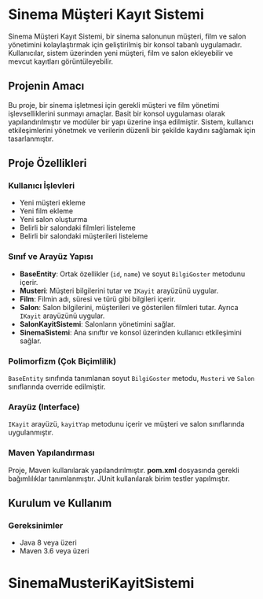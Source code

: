 # Sinema Müşteri Kayıt Sistemi

Sinema Müşteri Kayıt Sistemi, bir sinema salonunun müşteri, film ve salon yönetimini kolaylaştırmak için geliştirilmiş bir konsol tabanlı uygulamadır. Kullanıcılar, sistem üzerinden yeni müşteri, film ve salon ekleyebilir ve mevcut kayıtları görüntüleyebilir.

## Projenin Amacı

Bu proje, bir sinema işletmesi için gerekli müşteri ve film yönetimi işlevselliklerini sunmayı amaçlar. Basit bir konsol uygulaması olarak yapılandırılmıştır ve modüler bir yapı üzerine inşa edilmiştir. Sistem, kullanıcı etkileşimlerini yönetmek ve verilerin düzenli bir şekilde kaydını sağlamak için tasarlanmıştır.

## Proje Özellikleri

### Kullanıcı İşlevleri
- Yeni müşteri ekleme
- Yeni film ekleme
- Yeni salon oluşturma
- Belirli bir salondaki filmleri listeleme
- Belirli bir salondaki müşterileri listeleme

### Sınıf ve Arayüz Yapısı
- **BaseEntity**: Ortak özellikler (`id`, `name`) ve soyut `BilgiGoster` metodunu içerir.
- **Musteri**: Müşteri bilgilerini tutar ve `IKayit` arayüzünü uygular.
- **Film**: Filmin adı, süresi ve türü gibi bilgileri içerir.
- **Salon**: Salon bilgilerini, müşterileri ve gösterilen filmleri tutar. Ayrıca `IKayit` arayüzünü uygular.
- **SalonKayitSistemi**: Salonların yönetimini sağlar.
- **SinemaSistemi**: Ana sınıftır ve konsol üzerinden kullanıcı etkileşimini sağlar.

### Polimorfizm (Çok Biçimlilik)
`BaseEntity` sınıfında tanımlanan soyut `BilgiGoster` metodu, `Musteri` ve `Salon` sınıflarında override edilmiştir.

### Arayüz (Interface)
`IKayit` arayüzü, `kayitYap` metodunu içerir ve müşteri ve salon sınıflarında uygulanmıştır.

### Maven Yapılandırması
Proje, Maven kullanılarak yapılandırılmıştır. **pom.xml** dosyasında gerekli bağımlılıklar tanımlanmıştır. JUnit kullanılarak birim testler yapılmıştır.

## Kurulum ve Kullanım

### Gereksinimler
- Java 8 veya üzeri
- Maven 3.6 veya üzeri



# SinemaMusteriKayitSistemi

